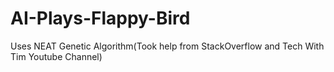 # AI-Plays-Flappy-Bird
Uses NEAT Genetic Algorithm(Took help from StackOverflow and Tech With Tim Youtube Channel)
